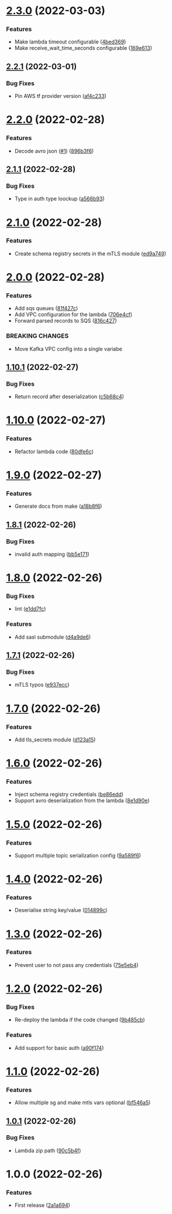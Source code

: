 # [2.3.0](https://github.com/andrewinci/kafka2sqs/compare/v2.2.1...v2.3.0) (2022-03-03)


### Features

* Make lambda timeout configurable ([4bed369](https://github.com/andrewinci/kafka2sqs/commit/4bed369432c8deea61f86137a54a868e4fc26735))
* Make receive_wait_time_seconds configurable ([169e613](https://github.com/andrewinci/kafka2sqs/commit/169e613d90345753fcb8b4010be2e0752e31f004))

## [2.2.1](https://github.com/andrewinci/kafka2sqs/compare/v2.2.0...v2.2.1) (2022-03-01)


### Bug Fixes

* Pin AWS tf provider version ([af4c233](https://github.com/andrewinci/kafka2sqs/commit/af4c233d99903c33bb0abb11b1bd06731978513a))

# [2.2.0](https://github.com/andrewinci/kafka2sqs/compare/v2.1.1...v2.2.0) (2022-02-28)


### Features

* Decode avro json ([#1](https://github.com/andrewinci/kafka2sqs/issues/1)) ([896b3f6](https://github.com/andrewinci/kafka2sqs/commit/896b3f6301460589285e6a1a3237276d38fe9e79))

## [2.1.1](https://github.com/andrewinci/kafka2sqs/compare/v2.1.0...v2.1.1) (2022-02-28)


### Bug Fixes

* Type in auth type loockup ([a566b93](https://github.com/andrewinci/kafka2sqs/commit/a566b9388da540481cca829fcd18068b431baf0c))

# [2.1.0](https://github.com/andrewinci/kafka2sqs/compare/v2.0.0...v2.1.0) (2022-02-28)


### Features

* Create schema registry secrets in the mTLS module ([ed9a749](https://github.com/andrewinci/kafka2sqs/commit/ed9a749c0c2bbbb27395a68013d0d7644d4dd113))

# [2.0.0](https://github.com/andrewinci/kafka2sqs/compare/v1.10.1...v2.0.0) (2022-02-28)


### Features

* Add sqs queues ([81f427c](https://github.com/andrewinci/kafka2sqs/commit/81f427c9d205ee0d6ace47c55d0b82fb6f12ec84))
* Add VPC configuration for the lambda ([706e4cf](https://github.com/andrewinci/kafka2sqs/commit/706e4cffd259d29f7bd9e664db8da776c873b182))
* Forward parsed records to SQS ([816c427](https://github.com/andrewinci/kafka2sqs/commit/816c427165460a5fccc3f04cfb02b4175fcdbb16))


### BREAKING CHANGES

* Move Kafka VPC config into a single variabe

## [1.10.1](https://github.com/andrewinci/kafka2sqs/compare/v1.10.0...v1.10.1) (2022-02-27)


### Bug Fixes

* Return record after deserialization ([c5b68c4](https://github.com/andrewinci/kafka2sqs/commit/c5b68c462c9f5e1d192a4c49c908aa8956019264))

# [1.10.0](https://github.com/andrewinci/kafka2sqs/compare/v1.9.0...v1.10.0) (2022-02-27)


### Features

* Refactor lambda code ([80dfe6c](https://github.com/andrewinci/kafka2sqs/commit/80dfe6c611a055cf9f0a51aea531f2e1ff763418))

# [1.9.0](https://github.com/andrewinci/kafka2sqs/compare/v1.8.1...v1.9.0) (2022-02-27)


### Features

* Generate docs from make ([a18b8f6](https://github.com/andrewinci/kafka2sqs/commit/a18b8f6c863bad4723c908528b4a7576f2ac8e22))

## [1.8.1](https://github.com/andrewinci/kafka2sqs/compare/v1.8.0...v1.8.1) (2022-02-26)


### Bug Fixes

* invalid auth mapping ([bb5e171](https://github.com/andrewinci/kafka2sqs/commit/bb5e1711ce016caaa87e39ed40d9d618853bbd81))

# [1.8.0](https://github.com/andrewinci/kafka2sqs/compare/v1.7.1...v1.8.0) (2022-02-26)


### Bug Fixes

* lint ([e1dd7fc](https://github.com/andrewinci/kafka2sqs/commit/e1dd7fcb000c92d2fc2e40258cbe9b7d5968210f))


### Features

* Add sasl submodule ([d4a9de6](https://github.com/andrewinci/kafka2sqs/commit/d4a9de65861dba0e7fdcf5e8a72756552f8169c6))

## [1.7.1](https://github.com/andrewinci/kafka2sqs/compare/v1.7.0...v1.7.1) (2022-02-26)


### Bug Fixes

* mTLS typos ([e937ecc](https://github.com/andrewinci/kafka2sqs/commit/e937ecc55d1dba7315361d1a1f882ec6a3acf692))

# [1.7.0](https://github.com/andrewinci/kafka2sqs/compare/v1.6.0...v1.7.0) (2022-02-26)


### Features

* Add tls_secrets module ([d123a15](https://github.com/andrewinci/kafka2sqs/commit/d123a15302060e109c7a2f4483d1796c93a591d3))

# [1.6.0](https://github.com/andrewinci/kafka2sqs/compare/v1.5.0...v1.6.0) (2022-02-26)


### Features

* Inject schema registry credentials ([be86edd](https://github.com/andrewinci/kafka2sqs/commit/be86edd016713184452c503dcb403ecc59104426))
* Support avro deserialization from the lambda ([8e1d90e](https://github.com/andrewinci/kafka2sqs/commit/8e1d90eb823c9c02dd5736c021455a4b0372e14e))

# [1.5.0](https://github.com/andrewinci/kafka2sqs/compare/v1.4.0...v1.5.0) (2022-02-26)


### Features

* Support multiple topic serialization config ([9a589f6](https://github.com/andrewinci/kafka2sqs/commit/9a589f6d438da4b1e991e5b454ca2ee26be570fb))

# [1.4.0](https://github.com/andrewinci/kafka2sqs/compare/v1.3.0...v1.4.0) (2022-02-26)


### Features

* Deserialise string key/value ([014899c](https://github.com/andrewinci/kafka2sqs/commit/014899c13a934f8d3e2902dbf959fe5b1c932d09))

# [1.3.0](https://github.com/andrewinci/kafka2sqs/compare/v1.2.0...v1.3.0) (2022-02-26)


### Features

* Prevent user to not pass any credentials ([75e5eb4](https://github.com/andrewinci/kafka2sqs/commit/75e5eb450aa3d1e51624540b0517e6b303629a0b))

# [1.2.0](https://github.com/andrewinci/kafka2sqs/compare/v1.1.0...v1.2.0) (2022-02-26)


### Bug Fixes

* Re-deploy the lambda if the code changed ([9b485cb](https://github.com/andrewinci/kafka2sqs/commit/9b485cbf55e81a2f486d1d5f26098c767dc64278))


### Features

* Add support for basic auth ([a90f174](https://github.com/andrewinci/kafka2sqs/commit/a90f174ca276a6f283c9db6e0d5fd1429ec54967))

# [1.1.0](https://github.com/andrewinci/kafka2sqs/compare/v1.0.1...v1.1.0) (2022-02-26)


### Features

* Allow multiple sg and make mtls vars optional ([bf546a5](https://github.com/andrewinci/kafka2sqs/commit/bf546a5729ae23ad33ec8e6ad2a62addf79c72f8))

## [1.0.1](https://github.com/andrewinci/kafka2sqs/compare/v1.0.0...v1.0.1) (2022-02-26)


### Bug Fixes

* Lambda zip path ([90c5b4f](https://github.com/andrewinci/kafka2sqs/commit/90c5b4f4f063097aabb50808563629ade3f633ad))

# 1.0.0 (2022-02-26)


### Features

* First release ([2a1a694](https://github.com/andrewinci/kafka2sqs/commit/2a1a69447c4bad10391313121bf3cf58c0c1aa34))
